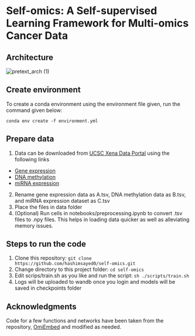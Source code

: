 # Self-omics: A Self-supervised Learning Framework for Multi-omics Cancer Data

## Architecture
![pretext_arch (1)](https://user-images.githubusercontent.com/26195507/182119254-51739483-5d86-4793-98f2-8ac393e2f8db.png)

## Create environment
To create a conda environment using the environment file given, run the command given below:
```
conda env create -f environment.yml
```

## Prepare data
1. Data can be downloaded from [UCSC Xena Data Portal](https://xenabrowser.net/datapages/?cohort=GDC%20Pan-Cancer%20(PANCAN)&removeHub=https%3A%2F%2Fxena.treehouse.gi.ucsc.edu%3A443) using the following links
  - [Gene expression](https://gdc-hub.s3.us-east-1.amazonaws.com/download/GDC-PANCAN.htseq_fpkm-uq.tsv.gz)
  - [DNA methylation](https://gdc-hub.s3.us-east-1.amazonaws.com/download/GDC-PANCAN.methylation450.tsv.gz)
  - [miRNA expression](https://gdc-hub.s3.us-east-1.amazonaws.com/download/GDC-PANCAN.mirna.tsv.gz)
2. Rename gene expression data as A.tsv, DNA methylation data as B.tsv, and miRNA expression dataset as C.tsv
3. Place the files in data folder
3. (Optional) Run cells in notebooks/preprocessing.ipynb to convert .tsv files to .npy files. This helps in loading data quicker as well as alleviating memory issues.

## Steps to run the code
1. Clone this repository: `git clone https://github.com/hashimsayed0/self-omics.git`
2. Change directory to this project folder: `cd self-omics`
3. Edit scrips/train.sh as you like and run the script: `sh ./scripts/train.sh`
4. Logs will be uploaded to wandb once you login and models will be saved in checkpoints folder

## Acknowledgments
Code for a few functions and networks have been taken from the repository, [OmiEmbed](https://github.com/zhangxiaoyu11/OmiEmbed) and modified as needed.
